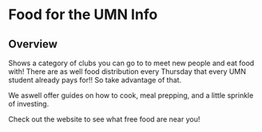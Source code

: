 # Food for the UMN Info

## Overview
Shows a category of clubs you can go to to meet new people and eat food with! There are as well food distribution every Thursday that every UMN student already pays for!! So take advantage of that.

We aswell offer guides on how to cook, meal prepping, and a little sprinkle of investing.

Check out the website to see what free food are near you!
